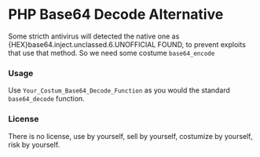 # PHP Base64 Decode Alternative
Some stricth antivirus will detected the native one as {HEX}base64.inject.unclassed.6.UNOFFICIAL FOUND, to prevent exploits that use that method. So we need some costume <code>base64_encode</code>

### Usage
Use <code>Your_Costum_Base64_Decode_Function</code> as you would the standard <code>base64_decode</code> function.


### License
There is no license, use by yourself, sell by yourself, costumize by yourself, risk by yourself.
